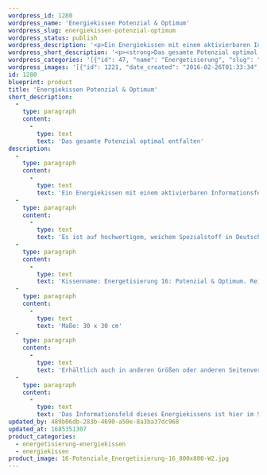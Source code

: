 ```yaml
---
wordpress_id: 1280
wordpress_name: 'Energiekissen Potenzial & Optimum'
wordpress_slug: energiekissen-potenzial-optimum
wordpress_status: publish
wordpress_description: '<p>Ein Energiekissen mit einem aktivierbaren Informationsfeld zu Potenzial und Optimum sowie dem energetischen Zugang zu den dazugehörigen universellen Wissenspools.</p><p>Es ist auf hochwertigem, weichem Spezialstoff in Deutschland gedruckt und sorgfältig in Handarbeit in Deutschland mit Reißverschluss genäht. Laut Herstellerangaben ist der farbintensive Druck 70 Jahre lichtecht, waschbar (Wollwaschgang, 20°) und in einem umweltorientierten Verfahren hergestellt.</p><p>Kissenname: Energetisierung 16: Potenzial &amp; Optimum. Reihe: Energetisierung</p><p>Maße: 30 x 30 cm</p><p>Erhältlich auch in anderen Größen oder anderen Seitenverhältnissen. Bitte kontaktieren Sie uns hierfür unter <a href="mailto:info@elvedenverlag.de">info@elvedenverlag.de</a>.</p><p>Das Informationsfeld dieses Energiekissens ist hier im Shop auch erhältlich als <a href="https://my.feenbaum.de/produkt-kategorie/energiebilder/fotokarten/energetisierung-fotokarten/">Fotokarte</a>, <a href="https://my.feenbaum.de/produkt-kategorie/energiebilder/wandbilder/energetisierung/">Wandbild</a> und <a href="https://my.feenbaum.de/produkt-kategorie/energiesprays/energetisierung-energiesprays/">Energiespray</a></p><p><a href="https://my.feenbaum.de/anwendung-energiekissen/">Anwendungshinweise</a></p>'
wordpress_short_description: '<p><strong>Das gesamte Potenzial optimal entfalten<em><br /></em></strong><em>Hinweis: Das Wasserzeichen „Elveden Verlag Energiebild“ wird nicht mit gedruckt</em></p>'
wordpress_categories: '[{"id": 47, "name": "Energetisierung", "slug": "energetisierung-energiekissen"}, {"id": 28, "name": "Energiekissen", "slug": "energiekissen"}]'
wordpress_images: '[{"id": 1221, "date_created": "2016-02-26T01:33:34", "date_created_gmt": "2016-02-25T23:33:34", "date_modified": "2016-02-26T01:33:34", "date_modified_gmt": "2016-02-25T23:33:34", "src": "https://my.feenbaum.de/wp-content/uploads/2016/02/16-Potenziale_Energetisierung-16_800x800-W2.jpg", "name": "16 Potenziale_Energetisierung 16_800x800-W2", "alt": ""}]'
id: 1280
blueprint: product
title: 'Energiekissen Potenzial & Optimum'
short_description:
  -
    type: paragraph
    content:
      -
        type: text
        text: 'Das gesamte Potenzial optimal entfalten'
description:
  -
    type: paragraph
    content:
      -
        type: text
        text: 'Ein Energiekissen mit einem aktivierbaren Informationsfeld zu Potenzial und Optimum sowie dem energetischen Zugang zu den dazugehörigen universellen Wissenspools.'
  -
    type: paragraph
    content:
      -
        type: text
        text: 'Es ist auf hochwertigem, weichem Spezialstoff in Deutschland gedruckt und sorgfältig in Handarbeit in Deutschland mit Reißverschluss genäht. Laut Herstellerangaben ist der farbintensive Druck 70 Jahre lichtecht, waschbar (Wollwaschgang, 20°) und in einem umweltorientierten Verfahren hergestellt.'
  -
    type: paragraph
    content:
      -
        type: text
        text: 'Kissenname: Energetisierung 16: Potenzial & Optimum. Reihe: Energetisierung'
  -
    type: paragraph
    content:
      -
        type: text
        text: 'Maße: 30 x 30 cm'
  -
    type: paragraph
    content:
      -
        type: text
        text: 'Erhältlich auch in anderen Größen oder anderen Seitenverhältnissen. Bitte kontaktieren Sie uns hierfür unter info@elvedenverlag.de.'
  -
    type: paragraph
    content:
      -
        type: text
        text: 'Das Informationsfeld dieses Energiekissens ist hier im Shop auch erhältlich als Fotokarte, Wandbild und Energiespray'
updated_by: 489b06db-283b-4690-a50e-8a3ba37dc968
updated_at: 1685351307
product_categories:
  - energetisierung-energiekissen
  - energiekissen
product_image: 16-Potenziale_Energetisierung-16_800x800-W2.jpg
---
```

